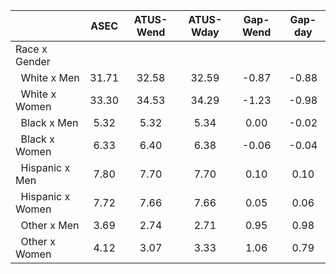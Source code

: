 
|                      |         ASEC |    ATUS-Wend |    ATUS-Wday |     Gap-Wend |      Gap-day |
| -------------------- | :----------: | :----------: | :----------: | :----------: | :----------: |
| Race x Gender        |              |              |              |              |              |
| &nbsp;&nbsp;White x Men |        31.71 |        32.58 |        32.59 |        -0.87 |        -0.88 |
| &nbsp;&nbsp;White x Women |        33.30 |        34.53 |        34.29 |        -1.23 |        -0.98 |
| &nbsp;&nbsp;Black x Men |         5.32 |         5.32 |         5.34 |         0.00 |        -0.02 |
| &nbsp;&nbsp;Black x Women |         6.33 |         6.40 |         6.38 |        -0.06 |        -0.04 |
| &nbsp;&nbsp;Hispanic x Men |         7.80 |         7.70 |         7.70 |         0.10 |         0.10 |
| &nbsp;&nbsp;Hispanic x Women |         7.72 |         7.66 |         7.66 |         0.05 |         0.06 |
| &nbsp;&nbsp;Other x Men |         3.69 |         2.74 |         2.71 |         0.95 |         0.98 |
| &nbsp;&nbsp;Other x Women |         4.12 |         3.07 |         3.33 |         1.06 |         0.79 |

